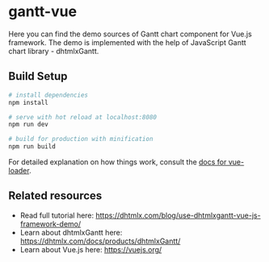 # gantt-vue

Here you can find the demo sources of Gantt chart component for Vue.js framework. The demo is implemented with the help of JavaScript Gantt chart library - dhtmlxGantt.

## Build Setup

``` bash
# install dependencies
npm install

# serve with hot reload at localhost:8080
npm run dev

# build for production with minification
npm run build
```

For detailed explanation on how things work, consult the [docs for vue-loader](http://vuejs.github.io/vue-loader).


## Related resources

 - Read full tutorial here: https://dhtmlx.com/blog/use-dhtmlxgantt-vue-js-framework-demo/
 - Learn about dhtmlxGantt here: https://dhtmlx.com/docs/products/dhtmlxGantt/
 - Learn about Vue.js here: https://vuejs.org/